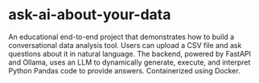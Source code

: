 # ask-ai-about-your-data
An educational end-to-end project that demonstrates how to build a conversational data analysis tool. Users can upload a CSV file and ask questions about it in natural language. The backend, powered by FastAPI and Ollama, uses an LLM to dynamically generate, execute, and interpret Python Pandas code to provide answers. Containerized using Docker.
